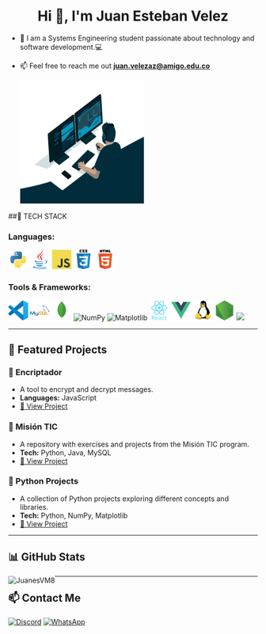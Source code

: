 <h1 align="center">Hi 👋, I'm Juan Esteban Velez</h1>

- 🌱 I am a Systems Engineering student passionate about technology and software development.💻
- 📫 Feel free to reach me out **juan.velezaz@amigo.edu.co**

  <img align="rigth" alt="Coding" width="250" src="https://github.com/JuanesVM8/Emojis/blob/main/assets/dev_animado.gif?raw=true" >

##🚀 TECH STACK

### Languages:
<p align="left">
  <img src="https://raw.githubusercontent.com/devicons/devicon/master/icons/python/python-original.svg" alt="python" width="40" height="40"/>
  <img src="https://raw.githubusercontent.com/devicons/devicon/master/icons/java/java-original.svg" alt="java" width="40" height="40"/>
  <img src="https://raw.githubusercontent.com/devicons/devicon/master/icons/javascript/javascript-original.svg" alt="javascript" width="40" height="40"/>
  <img src="https://raw.githubusercontent.com/devicons/devicon/master/icons/css3/css3-original-wordmark.svg" alt="css3" width="40" height="40"/>
  <img src="https://raw.githubusercontent.com/devicons/devicon/master/icons/html5/html5-original-wordmark.svg" alt="html5" width="40" height="40"/>
</p>

### Tools & Frameworks:
<p align="left">
  <img src="https://raw.githubusercontent.com/devicons/devicon/master/icons/vscode/vscode-original.svg" alt="VS Code" width="40" height="40"/>
  <img src="https://raw.githubusercontent.com/devicons/devicon/master/icons/mysql/mysql-original-wordmark.svg" alt="MySQL" width="40" height="40"/>
  <img src="https://raw.githubusercontent.com/devicons/devicon/master/icons/mongodb/mongodb-original.svg" alt="MongoDB" width="40" height="40"/>
  <img src="https://upload.wikimedia.org/wikipedia/commons/3/31/NumPy_logo_2020.svg" alt="NumPy" width="40" height="40"/>
  <img src="https://upload.wikimedia.org/wikipedia/commons/8/84/Matplotlib_icon.svg" alt="Matplotlib" width="40" height="40"/>
  <img src="https://raw.githubusercontent.com/devicons/devicon/master/icons/react/react-original-wordmark.svg" alt="React" width="40" height="40"/>
  <img src="https://raw.githubusercontent.com/devicons/devicon/master/icons/vuejs/vuejs-original.svg" alt="Vue.js" width="40" height="40"/>
  <img src="https://raw.githubusercontent.com/devicons/devicon/master/icons/linux/linux-original.svg" alt="Linux" width="40" height="40"/>
  <img src="https://raw.githubusercontent.com/devicons/devicon/master/icons/nodejs/nodejs-original.svg" alt="Node.js" width="40" height="40"/>
  <img src="https://skillicons.dev/icons?i=discord,gitlab,github,java,js,=14"/>
</p>


---

## 📌 Featured Projects

### 🔐 Encriptador
- A tool to encrypt and decrypt messages.
- **Languages:** JavaScript
- [🔗 View Project](https://github.com/JuanesVM8/encriptador)

### 🚀 Misión TIC
- A repository with exercises and projects from the Misión TIC program.
- **Tech:** Python, Java, MySQL
- [🔗 View Project](https://github.com/JuanesVM8/mision-tic)

### 🐍 Python Projects
- A collection of Python projects exploring different concepts and libraries.
- **Tech:** Python, NumPy, Matplotlib
- [🔗 View Project](https://github.com/JuanesVM8/proyectos-python)

---

## 📊 GitHub Stats

<p>
  <img align="left" src="https://github-readme-stats.vercel.app/api/top-langs?username=JuanesVM8&show_icons=true&theme=dark&locale=en&layout=compact&hide=jupyter%20notebook" alt="JuanesVM8" />
</p>

---

## 📫 Contact Me
<p align="left">
  <a href="https://discord.com/users/TU_ID_DISCORD" target="blank"><img align="center" src="https://raw.githubusercontent.com/rahuldkjain/github-profile-readme-generator/master/src/images/icons/Social/discord.svg" alt="Discord" height="30" width="40" /></a>
  <a href="https://wa.me/TU_NUMERO_WHATSAPP" target="blank"><img align="center" src="https://upload.wikimedia.org/wikipedia/commons/6/6b/WhatsApp.svg" alt="WhatsApp" height="30" width="40" /></a>
</p>


